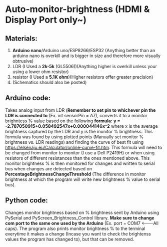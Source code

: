 # Auto-monitor-brightness (HDMI & Display Port only~)

## Materials:
1. **Arduino nano**/Arduino uno/ESP8266/ESP32 (Anything better than an arduino nano is overkill and is bigger in size and therefore more visually obtrusive)
2. LDR (I Used a **2k-5k** (GL5506))(Anything higher is overkill unless your using a lower ohm resistor)
3. resistor (I Used a **5.1K ohm**)(Higher resistors offer greater precision)
4. (Schematics should also be posted)

## Arduino code:
Takes analog input from LDR (**Remember to set pin to whichever pin the LDR is connected to** (Ex. int sensorPin = A7), converts it to a monitor brighntess % value based on the following **formula:**
**y = -2.787050915+0.058492547x+0.000044146x^2** where x is the average brightness captured by the LDR and y is the monitor % brightness. 
This formula was found by using plotted points (Manually set monitor % brightness vs. LDR readings) and finding the curve of best fit using https://elsenaju.eu/Calculator/online-curve-fit.htm. 
This formula will need to be changed from monitor to monitor (I use a Dell P2419H) or when using resistors of different resistances than the ones mentioned above. 
This monitor brightness % is then monitored for changes and written to serial bus when changes are detected based on **PercentageBrightnessChangeThreshold** (The difference in monitor brightness at which the program will write new brightness % value to serial bus). 

## Python code:
Changes monitor brightness based on % brightness sent by Arduino using PySerial and PyScreen_Brightness_Control library. **Make sure to change com port to the same one used by the Arduino** (Ex. port = COM7  <---All caps). The program also prints monitor brightness % to the terminal everytime it makes a change (Incase you want to check the brightenss values the program has changed to), but that can be removed.
